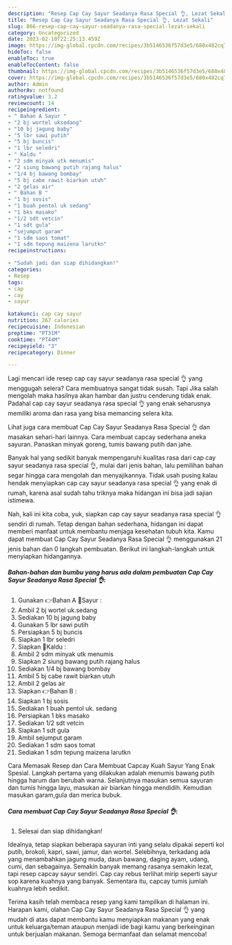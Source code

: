 ```yaml
---
description: "Resep Cap Cay Sayur Seadanya Rasa Special 👌, Lezat Sekali"
title: "Resep Cap Cay Sayur Seadanya Rasa Special 👌, Lezat Sekali"
slug: 866-resep-cap-cay-sayur-seadanya-rasa-special-lezat-sekali
category: Uncategorized
date: 2023-02-10T22:25:13.459Z
image: https://img-global.cpcdn.com/recipes/3b5146536f57d3e5/680x482cq70/cap-cay-sayur-seadanya-rasa-special-foto-resep-utama.jpg
hideToc: false
enableToc: true
enableTocContent: false
thumbnail: https://img-global.cpcdn.com/recipes/3b5146536f57d3e5/680x482cq70/cap-cay-sayur-seadanya-rasa-special-foto-resep-utama.jpg
cover: https://img-global.cpcdn.com/recipes/3b5146536f57d3e5/680x482cq70/cap-cay-sayur-seadanya-rasa-special-foto-resep-utama.jpg
author: Admin
authorAv: notfound
ratingvalue: 3.2
reviewcount: 14
recipeingredient:
- " Bahan A Sayur "
- "2 bj wortel uksedang"
- "10 bj jagung baby"
- "5 lbr sawi putih"
- "5 bj buncis"
- "1 lbr seledri"
- " Kaldu "
- "2 sdm minyak utk menumis"
- "2 siung bawang putih rajang halus"
- "1/4 bj bawang bombay"
- "5 bj cabe rawit biarkan utuh"
- "2 gelas air"
- " Bahan B "
- "1 bj sosis"
- "1 buah pentol uk sedang"
- "1 bks masako"
- "1/2 sdt vetcin"
- "1 sdt gula"
- "sejumput garam"
- "1 sdm saos tomat"
- "1 sdm tepung maizena larutkn"
recipeinstructions:

- "Sudah jadi dan siap dihidangkan!"
categories:
- Resep
tags:
- cap
- cay
- sayur

katakunci: cap cay sayur 
nutrition: 267 calories
recipecuisine: Indonesian
preptime: "PT31M"
cooktime: "PT44M"
recipeyield: "3"
recipecategory: Dinner

---
```



Lagi mencari ide resep cap cay sayur seadanya rasa special 👌 yang menggugah selera? Cara membuatnya sangat tidak susah. Tapi Jika salah mengolah maka hasilnya akan hambar dan justru cenderung tidak enak. Padahal cap cay sayur seadanya rasa special 👌 yang enak seharusnya memiliki aroma dan rasa yang bisa memancing selera kita.


Lihat juga cara membuat Cap Cay Sayur Seadanya Rasa Special 👌 dan masakan sehari-hari lainnya. Cara membuat capcay sederhana aneka sayuran. Panaskan minyak goreng, tumis bawang putih dan jahe.

Banyak hal yang sedikit banyak mempengaruhi kualitas rasa dari cap cay sayur seadanya rasa special 👌, mulai dari jenis bahan, lalu pemilihan bahan segar hingga cara mengolah dan menyajikannya. Tidak usah pusing kalau hendak menyiapkan cap cay sayur seadanya rasa special 👌 yang enak di rumah, karena asal sudah tahu triknya maka hidangan ini bisa jadi sajian istimewa.


Nah, kali ini kita coba, yuk, siapkan cap cay sayur seadanya rasa special 👌 sendiri di rumah. Tetap dengan bahan sederhana, hidangan ini dapat memberi manfaat untuk membantu menjaga kesehatan tubuh kita. Kamu dapat membuat Cap Cay Sayur Seadanya Rasa Special 👌 menggunakan 21 jenis bahan dan 0 langkah pembuatan. Berikut ini langkah-langkah untuk menyiapkan hidangannya.

<!--inarticleads1-->

##### Bahan-bahan dan bumbu yang harus ada dalam pembuatan Cap Cay Sayur Seadanya Rasa Special 👌:

1. Gunakan  👉Bahan A 🍂Sayur :
1. Ambil 2 bj wortel uk.sedang
1. Sediakan 10 bj jagung baby
1. Gunakan 5 lbr sawi putih
1. Persiapkan 5 bj buncis
1. Siapkan 1 lbr seledri
1. Siapkan  🍡Kaldu :
1. Ambil 2 sdm minyak utk menumis
1. Siapkan 2 siung bawang putih rajang halus
1. Sediakan 1/4 bj bawang bombay
1. Ambil 5 bj cabe rawit biarkan utuh
1. Ambil 2 gelas air
1. Siapkan  👉Bahan B :
1. Siapkan 1 bj sosis
1. Sediakan 1 buah pentol uk. sedang
1. Persiapkan 1 bks masako
1. Sediakan 1/2 sdt vetcin
1. Siapkan 1 sdt gula
1. Ambil sejumput garam
1. Sediakan 1 sdm saos tomat
1. Sediakan 1 sdm tepung maizena larutkn


Cara Memasak Resep dan Cara Membuat Capcay Kuah Sayur Yang Enak Spesial. Langkah pertama yang dilakukan adalah menumis bawang putih hingga harum dan berubah warna. Selanjutnya masukan semua sayuran dan tumis hingga layu, masukan air biarkan hingga mendidih. Kemudian masukan garam,gula dan merica bubuk. 

<!--inarticleads2-->

##### Cara membuat Cap Cay Sayur Seadanya Rasa Special 👌:


1. Selesai dan siap dihidangkan!

Idealnya, tetap siapkan beberapa sayuran inti yang selalu dipakai seperti kol putih, brokoli, kapri, sawi, jamur, dan wortel. Selebihnya, terkadang ada yang menambahkan jagung muda, daun bawang, daging ayam, udang, cumi, dan sebagainya. Semakin banyak memang rasanya semakin lezat, tapi resep capcay sayur sendiri. Cap cay rebus terlihat mirip seperti sayur sop karena kuahnya yang banyak. Sementara itu, capcay tumis jumlah kuahnya lebih sedikit. 

Terima kasih telah membaca resep yang kami tampilkan di halaman ini. Harapan kami, olahan Cap Cay Sayur Seadanya Rasa Special 👌 yang mudah di atas dapat membantu kamu menyiapkan makanan yang enak untuk keluarga/teman ataupun menjadi ide bagi kamu yang berkeinginan untuk berjualan makanan. Semoga bermanfaat dan selamat mencoba!
